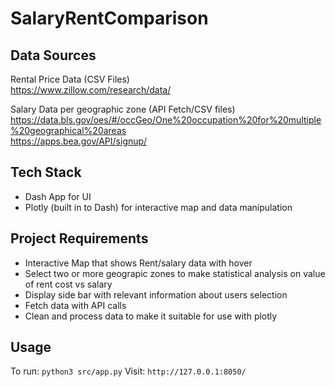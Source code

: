 # SalaryRentComparison
## Data Sources
Rental Price Data (CSV Files)  
https://www.zillow.com/research/data/   

Salary Data per geographic zone (API Fetch/CSV files)  
https://data.bls.gov/oes/#/occGeo/One%20occupation%20for%20multiple%20geographical%20areas  
https://apps.bea.gov/API/signup/ 

## Tech Stack
* Dash App for UI  
* Plotly (built in to Dash) for interactive map and data manipulation

## Project Requirements
* Interactive Map that shows Rent/salary data with hover
* Select two or more geograpic zones to make statistical analysis on value of rent cost vs salary
* Display side bar with relevant information about users selection
* Fetch data with API calls
* Clean and process data to make it suitable for use with plotly

## Usage
To run: `python3 src/app.py`
Visit: `http://127.0.0.1:8050/`